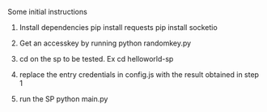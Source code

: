 Some initial instructions

1. Install dependencies
pip install requests
pip install socketio

2. Get an accesskey by running 
python randomkey.py

3. cd on the sp to be tested. Ex
cd helloworld-sp

4. replace the entry credentials in config.js with the result obtained in step 1

5. run the SP
 python main.py
